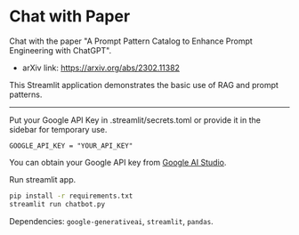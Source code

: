 # Chat with Paper
Chat with the paper "A Prompt Pattern Catalog to Enhance Prompt Engineering with ChatGPT".

- arXiv link: https://arxiv.org/abs/2302.11382

This Streamlit application demonstrates the basic use of RAG and prompt patterns.

---

Put your Google API Key in .streamlit/secrets.toml or provide it in the sidebar for temporary use.
```config
GOOGLE_API_KEY = "YOUR_API_KEY"
```
You can obtain your Google API key from [Google AI Studio](https://aistudio.google.com/app/apikey).

Run streamlit app.
```bash
pip install -r requirements.txt
streamlit run chatbot.py
```
Dependencies: `google-generativeai`, `streamlit`, `pandas`.